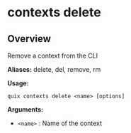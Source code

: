 # contexts delete

## Overview

Remove a context from the CLI

**Aliases:** delete, del, remove, rm

**Usage:**

```
quix contexts delete <name> [options]
```

**Arguments:**

- `<name>` : Name of the context

